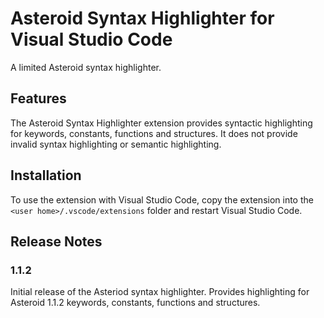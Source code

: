 # Asteroid Syntax Highlighter for Visual Studio Code

A limited Asteroid syntax highlighter.

## Features

The Asteroid Syntax Highlighter extension provides syntactic highlighting for keywords, constants, functions and structures. It does not provide invalid syntax highlighting or semantic highlighting.

## Installation

To use the extension with Visual Studio Code, copy the extension into the `<user home>/.vscode/extensions` folder and restart Visual Studio Code.

## Release Notes

### 1.1.2

Initial release of the Asteriod syntax highlighter. Provides highlighting for Asteroid 1.1.2 keywords, constants, functions and structures.
